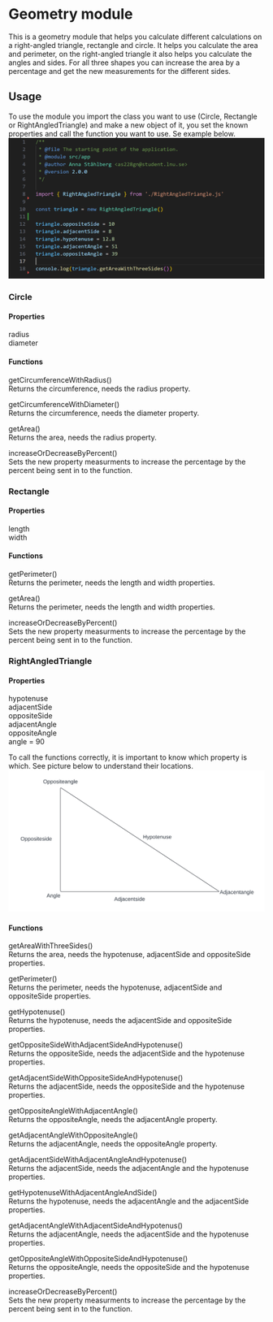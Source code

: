 # Geometry module
This is a geometry module that helps you calculate different calculations on a right-angled triangle, rectangle and circle. It helps you calculate the area and perimeter, on the right-angled triangle it also helps you calculate the angles and sides. For all three shapes you can increase the area by a percentage and get the new measurements for the different sides.

## Usage
To use the module you import the class you want to use (Circle, Rectangle or RightAngledTriangle) and make a new object of it, you set the known properties and call the function you want to use. Se example below.
![Example](img/CodeExample.png)
### Circle
#### Properties
radius  
diameter
#### Functions
getCircumferenceWithRadius()  
Returns the circumference, needs the radius property.  

getCircumferenceWithDiameter()  
Returns the circumference, needs the diameter property.  

getArea()  
Returns the area, needs the radius property.  

increaseOrDecreaseByPercent()  
Sets the new property measurments to increase the percentage by the percent being sent in to the function.  
### Rectangle
#### Properties
length  
width
#### Functions
getPerimeter()  
Returns the perimeter, needs the length and width properties.  

getArea()  
Returns the perimeter, needs the length and width properties.  

increaseOrDecreaseByPercent()  
Sets the new property measurments to increase the percentage by the percent being sent in to the function.  
### RightAngledTriangle
#### Properties
hypotenuse  
adjacentSide  
oppositeSide  
adjacentAngle  
oppositeAngle  
angle = 90  

To call the functions correctly, it is important to know which property is which. See picture below to understand their locations.
![Triangle](img/RightSidedTriangle.png)
#### Functions
getAreaWithThreeSides()  
Returns the area, needs the hypotenuse, adjacentSide and oppositeSide properties.  

getPerimeter()  
Returns the perimeter, needs the hypotenuse, adjacentSide and oppositeSide properties.  

getHypotenuse()  
Returns the hypotenuse, needs the adjacentSide and oppositeSide properties.  

getOppositeSideWithAdjacentSideAndHypotenuse()  
Returns the oppositeSide, needs the adjacentSide and the hypotenuse properties.  

getAdjacentSideWithOppositeSideAndHypotenuse()  
Returns the adjacentSide, needs the oppositeSide and the hypotenuse properties.  

getOppositeAngleWithAdjacentAngle()  
Returns the oppositeAngle, needs the adjacentAngle property.  

getAdjacentAngleWithOppositeAngle()  
Returns the adjacentAngle, needs the oppositeAngle property.  

getAdjacentSideWithAdjacentAngleAndHypotenuse()  
Returns the adjacentSide, needs the adjacentAngle and the hypotenuse properties.  

getHypotenuseWithAdjacentAngleAndSide()  
Returns the hypotenuse, needs the adjacentAngle and the adjacentSide properties.  

getAdjacentAngleWithAdjacentSideAndHypotenus()  
Returns the adjacentAngle, needs the adjacentSide and the hypotenuse properties.  

getOppositeAngleWithOppositeSideAndHypotenuse()  
Returns the oppositeAngle, needs the oppositeSide and the hypotenuse properties.  

increaseOrDecreaseByPercent()  
Sets the new property measurments to increase the percentage by the percent being sent in to the function. 
